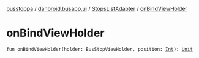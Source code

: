 [busstoppa](../../index.md) / [danbroid.busapp.ui](../index.md) / [StopsListAdapter](index.md) / [onBindViewHolder](./on-bind-view-holder.md)

# onBindViewHolder

`fun onBindViewHolder(holder: BusStopViewHolder, position: `[`Int`](https://kotlinlang.org/api/latest/jvm/stdlib/kotlin/-int/index.html)`): `[`Unit`](https://kotlinlang.org/api/latest/jvm/stdlib/kotlin/-unit/index.html)